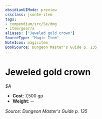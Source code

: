 ```yaml
---
obsidianUIMode: preview
cssclass: json5e-item
tags:
- compendium/src/5e/dmg
- item/gear/a
aliases: ["Jeweled gold crown"]
SourceType: "Magic Item"
NoteIcon: magicitem
BookSource: Dungeon Master's Guide p. 135
---
```

# Jeweled gold crown
*$A*  

- **Cost**: 7,500 gp
- **Weight**: ⏤

*Source: Dungeon Master's Guide p. 135*